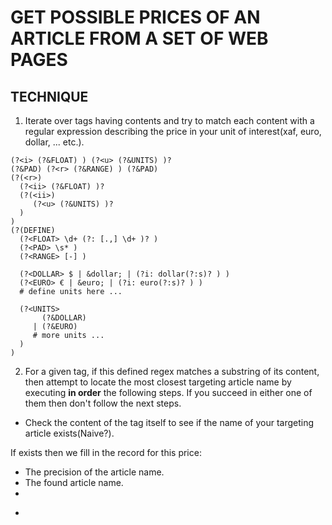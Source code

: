 # GET POSSIBLE PRICES OF AN ARTICLE FROM A SET OF WEB PAGES

## TECHNIQUE

1. Iterate over tags having contents and try to match each content with a regular expression
describing the price in your unit of interest(xaf, euro, dollar, ... etc.).

```
(?<i> (?&FLOAT) ) (?<u> (?&UNITS) )?
(?&PAD) (?<r> (?&RANGE) ) (?&PAD)
(?(<r>)
  (?<ii> (?&FLOAT) )?
  (?(<ii>)
     (?<u> (?&UNITS) )?
  )
)
(?(DEFINE)
  (?<FLOAT> \d+ (?: [.,] \d+ )? )
  (?<PAD> \s* )
  (?<RANGE> [-] )

  (?<DOLLAR> $ | &dollar; | (?i: dollar(?:s)? ) )
  (?<EURO> € | &euro; | (?i: euro(?:s)? ) )
  # define units here ...

  (?<UNITS>
       (?&DOLLAR) 
     | (?&EURO)
     # more units ...
  )
)
```

2. For a given tag, if this defined regex matches a substring of its content, then attempt to
locate the most closest targeting article name by executing **in order** the following
steps. If you succeed in either one of them then don't follow the next steps.

- Check the content of the tag itself to see if the name of your targeting article exists(Naive?).

If exists then we fill in the record for this price:

* The precision of the article name.
* The found article name.
* 

- 
